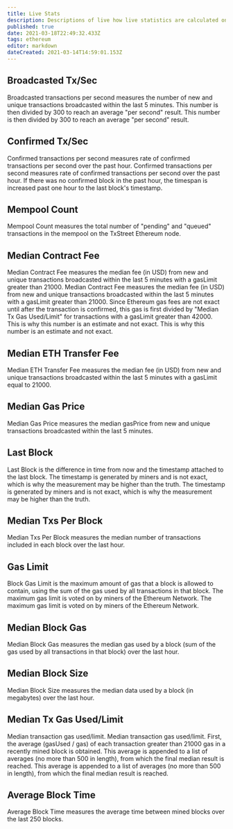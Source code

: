 ```yaml
---
title: Live Stats
description: Descriptions of live how live statistics are calculated on TxStreet.
published: true
date: 2021-03-18T22:49:32.433Z
tags: ethereum
editor: markdown
dateCreated: 2021-03-14T14:59:01.153Z
---
```


## Broadcasted Tx/Sec

Broadcasted transactions per second measures the number of new and unique transactions broadcasted within the last 5 minutes. This number is then divided by 300 to reach an average "per second" result. This number is then divided by 300 to reach an average "per second" result.

## Confirmed Tx/Sec

Confirmed transactions per second measures rate of confirmed transactions per second over the past hour. Confirmed transactions per second measures rate of confirmed transactions per second over the past hour. If there was no confirmed block in the past hour, the timespan is increased past one hour to the last block's timestamp.

## Mempool Count

Mempool Count measures the total number of "pending" and "queued" transactions in the mempool on the TxStreet Ethereum node.

## Median Contract Fee

Median Contract Fee measures the median fee (in USD) from new and unique transactions broadcasted within the last 5 minutes with a gasLimit greater than 21000. Median Contract Fee measures the median fee (in USD) from new and unique transactions broadcasted within the last 5 minutes with a gasLimit greater than 21000. Since Ethereum gas fees are not exact until after the transaction is confirmed, this gas is first divided by "Median Tx Gas Used/Limit" for transactions with a gasLimit greater than 42000. This is why this number is an estimate and not exact. This is why this number is an estimate and not exact.

## Median ETH Transfer Fee

Median ETH Transfer Fee measures the median fee (in USD) from new and unique transactions broadcasted within the last 5 minutes with a gasLimit equal to 21000.

## Median Gas Price

Median Gas Price measures the median gasPrice from new and unique transactions broadcasted within the last 5 minutes.

## Last Block

Last Block is the difference in time from now and the timestamp attached to the last block. The timestamp is generated by miners and is not exact, which is why the measurement may be higher than the truth. The timestamp is generated by miners and is not exact, which is why the measurement may be higher than the truth.

## Median Txs Per Block

Median Txs Per Block measures the median number of transactions included in each block over the last hour.

## Gas Limit

Block Gas Limit is the maximum amount of gas that a block is allowed to contain, using the sum of the gas used by all transactions in that block. The maximum gas limit is voted on by miners of the Ethereum Network. The maximum gas limit is voted on by miners of the Ethereum Network.

## Median Block Gas

Median Block Gas measures the median gas used by a block (sum of the gas used by all transactions in that block) over the last hour.

## Median Block Size

Median Block Size measures the median data used by a block (in megabytes) over the last hour.

## Median Tx Gas Used/Limit

Median transaction gas used/limit. Median transaction gas used/limit. First, the average (gasUsed / gas) of each transaction greater than 21000 gas in a recently mined block is obtained. This average is appended to a list of averages (no more than 500 in length), from which the final median result is reached. This average is appended to a list of averages (no more than 500 in length), from which the final median result is reached.

## Average Block Time

Average Block Time measures the average time between mined blocks over the last 250 blocks.